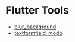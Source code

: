 # Flutter Tools

- [blur_background](https://github.com/dogukanozgurylmz/flutter_tools/tree/master/lib/blur_background)
- [textformfield_modb](https://github.com/dogukanozgurylmz/flutter_tools/tree/master/lib/textformfield_modb)

